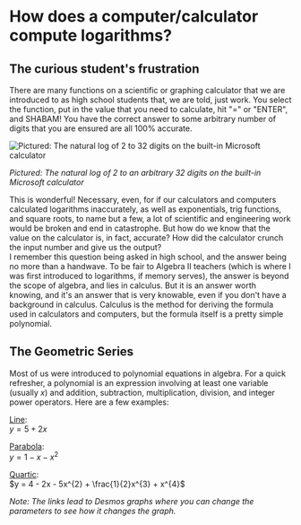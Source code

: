 <!---
Summer of Math Exposition 3
How does a computer/calculator compute natural logarithms?

Author:  Zach Chartrand
Created on 2 July 2023
-->

# How does a computer/calculator compute logarithms?

## The curious student's frustration
There are many functions on a scientific or graphing calculator that we are 
introduced to as high school students that, we are told, just work.  You select 
the function, put in the value that you need to calculate, hit "=" or "ENTER", 
and SHABAM!  You have the correct answer to some arbitrary number of digits that
you are ensured are all 100% accurate.

<img src="" title="Pictured:  The natural log of 2 to 32 digits on the built-in Microsoft calculator">

*Pictured:  The natural log of 2 to an arbitrary 32 digits on the built-in Microsoft calculator*

This is wonderful!  Necessary, even, for if our calculators and computers calculated 
logarithms inaccurately, as well as exponentials, trig functions, and square roots, 
to name but a few, a lot of scientific and engineering work would be broken and 
end in catastrophe.  But how do we know that the value on the calculator is, in fact, 
accurate?  How did the calculator crunch the input number and give us the output?  
I remember this question being asked in high school, and the answer being no more than
a handwave.  To be fair to Algebra II teachers (which is where I was first introduced 
to logarithms, if memory serves), the answer is beyond the scope of algebra, and lies in 
calculus.  But it is an answer worth knowing, and it's an answer that is very 
knowable, even if you don't have a background in calculus.  Calculus is the method 
for deriving the formula used in calculators and computers, but the formula itself 
is a pretty simple polynomial.

## The Geometric Series
Most of us were introduced to polynomial equations in algebra.  For a quick refresher, a 
polynomial is an expression involving at least one variable (usually $x$) and addition, 
subtraction, multiplication, division, and integer power operators.  Here are a few examples:

[Line](https://www.desmos.com/calculator/o0i7zoysc2):  <br> $y = 5 + 2x$

[Parabola](https://www.desmos.com/calculator/zdjd1sn77k):  <br> $y = 1 - x - x^{2}$

[Quartic](https://www.desmos.com/calculator/3jjshmktba):  <br> $y = 4 - 2x - 5x^{2} + \frac{1}{2}x^{3} + x^{4}$

*Note:  The links lead to Desmos graphs where you can change the parameters to see how it changes the graph.*


